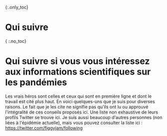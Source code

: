 {:.only_toc}
# Qui suivre

{ :.no_toc}
# Qui suivre si vous vous intéressez aux informations scientifiques sur les pandémies

Les vrais héros sont celles et ceux qui sont en première ligne et dont le travail est cité plus haut. En voici quelques-uns que je suis pour diverses raisons. Le fait que je les cite ne signifie pas qu'ils ont lu ou approuvé l'intégralité de ces conseils proposés ici. Une liste non exhaustive de leurs profils Twitter se trouve ici. Je suis aussi beaucoup d'autres personnes (non liées à l'épidémie actuelle), mais vous pouvez consulter la liste ici : <https://twitter.com/figgyjam/following>
